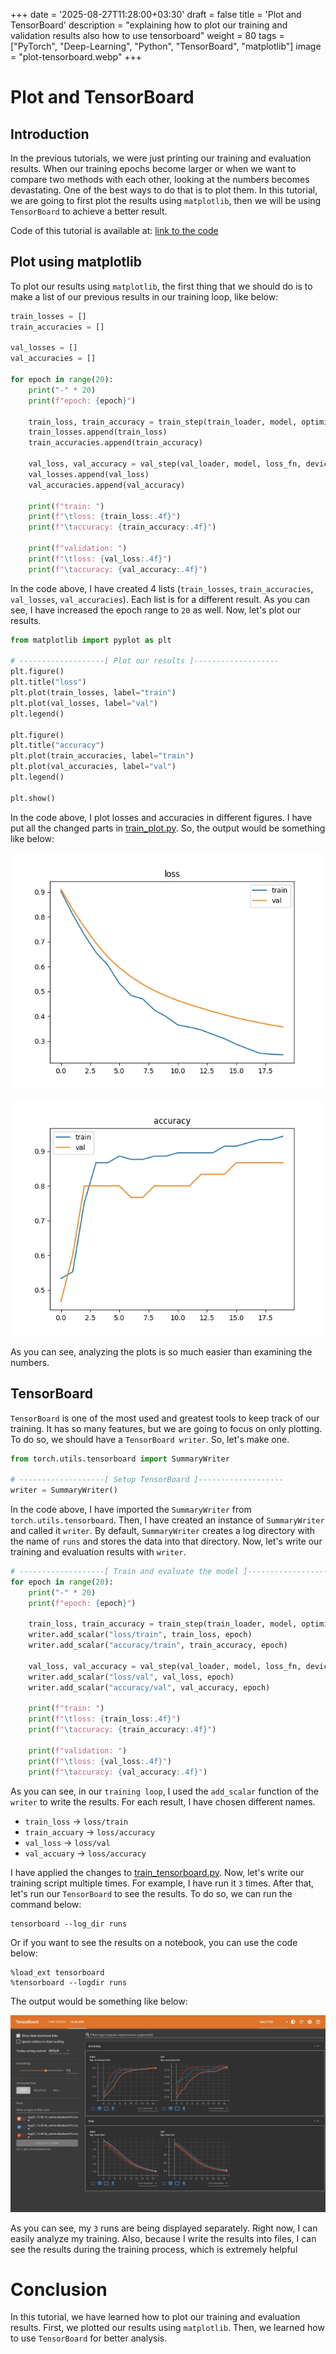 +++
date = '2025-08-27T11:28:00+03:30'
draft = false
title = 'Plot and TensorBoard'
description = "explaining how to plot our training and validation results also how to use tensorboard"
weight = 80
tags = ["PyTorch", "Deep-Learning", "Python", "TensorBoard", "matplotlib"]
image = "plot-tensorboard.webp"
+++

# Plot and TensorBoard

## Introduction

In the previous tutorials, we were just printing our training and evaluation results.
When our training epochs become larger or when we want to compare two methods with each other,
looking at the numbers becomes devastating.
One of the best ways to do that is to plot them.
In this tutorial, we are going to first plot the results using `matplotlib`,
then we will be using `TensorBoard` to achieve a better result.

Code of this tutorial is available at:
[link to the code](https://github.com/LiterallyTheOne/Pytorch_Tutorial/blob/main/src/7-plot-tensorboard)

## Plot using matplotlib

To plot our results using `matplotlib`,
the first thing that we should do is to make a list of our previous results in our training loop,
like below:

```python
train_losses = []
train_accuracies = []

val_losses = []
val_accuracies = []

for epoch in range(20):
    print("-" * 20)
    print(f"epoch: {epoch}")

    train_loss, train_accuracy = train_step(train_loader, model, optimizer, loss_fn, device)
    train_losses.append(train_loss)
    train_accuracies.append(train_accuracy)

    val_loss, val_accuracy = val_step(val_loader, model, loss_fn, device)
    val_losses.append(val_loss)
    val_accuracies.append(val_accuracy)

    print(f"train: ")
    print(f"\tloss: {train_loss:.4f}")
    print(f"\taccuracy: {train_accuracy:.4f}")

    print(f"validation: ")
    print(f"\tloss: {val_loss:.4f}")
    print(f"\taccuracy: {val_accuracy:.4f}")
```

In the code above, I have created 4 lists (`train_losses`, `train_accuracies`, `val_losses`, `val_accuracies`).
Each list is for a different result.
As you can see, I have increased the epoch range to `20` as well.
Now, let's plot our results.

```python
from matplotlib import pyplot as plt

# -------------------[ Plot our results ]-------------------
plt.figure()
plt.title("loss")
plt.plot(train_losses, label="train")
plt.plot(val_losses, label="val")
plt.legend()

plt.figure()
plt.title("accuracy")
plt.plot(train_accuracies, label="train")
plt.plot(val_accuracies, label="val")
plt.legend()

plt.show()
```

In the code above, I plot losses and accuracies in different figures.
I have put all the changed parts in
[train_plot.py](https://github.com/LiterallyTheOne/Pytorch_Tutorial/blob/main/src/7_plot_tensorboard/train_plot.py).
So, the output would be something like below:

![Loss](loss.webp)

![Accuracy](accuracy.webp)

As you can see, analyzing the plots is so much easier than examining the numbers.

## TensorBoard

`TensorBoard` is one of the most used and greatest tools to keep track of our training.
It has so many features, but we are going to focus on only plotting.
To do so, we should have a `TensorBoard writer`.
So, let's make one.

```python
from torch.utils.tensorboard import SummaryWriter

# -------------------[ Setup TensorBoard ]-------------------
writer = SummaryWriter()
```

In the code above, I have imported the `SummaryWriter` from `torch.utils.tensorboard`.
Then, I have created an instance of `SummaryWriter` and called it `writer`.
By default, `SummaryWriter` creates a log directory with the name of `runs` and stores the data into that directory.
Now, let's write our training and evaluation results with `writer`.

```python
# -------------------[ Train and evaluate the model ]-------------------
for epoch in range(20):
    print("-" * 20)
    print(f"epoch: {epoch}")

    train_loss, train_accuracy = train_step(train_loader, model, optimizer, loss_fn, device)
    writer.add_scalar("loss/train", train_loss, epoch)
    writer.add_scalar("accuracy/train", train_accuracy, epoch)

    val_loss, val_accuracy = val_step(val_loader, model, loss_fn, device)
    writer.add_scalar("loss/val", val_loss, epoch)
    writer.add_scalar("accuracy/val", val_accuracy, epoch)

    print(f"train: ")
    print(f"\tloss: {train_loss:.4f}")
    print(f"\taccuracy: {train_accuracy:.4f}")

    print(f"validation: ")
    print(f"\tloss: {val_loss:.4f}")
    print(f"\taccuracy: {val_accuracy:.4f}")
```

As you can see, in our `training loop`, I used the `add_scalar` function of the `writer` to write the results.
For each result, I have chosen different names.

* `train_loss` -> `loss/train`
* `train_accuary` -> `loss/accuracy`
* `val_loss` -> `loss/val`
* `val_accuary` -> `loss/accuracy`

I have applied the changes to
[train_tensorboard.py](https://github.com/LiterallyTheOne/Pytorch_Tutorial/blob/main/src/7_plot_tensorboard/train_tensorboard.py).
Now, let's write our training script multiple times.
For example, I have run it `3` times.
After that, let's run our `TensorBoard` to see the results.
To do so, we can run the command below:

```shell
tensorboard --log_dir runs
```

Or if you want to see the results on a notebook, you can use the code below:

```text
%load_ext tensorboard
%tensorboard --logdir runs
```

The output would be something like below:

![tensorboard result](tensorboard.webp)

As you can see, my `3` runs are being displayed separately.
Right now, I can easily analyze my training.
Also, because I write the results into files, I can see the results during the training process,
which is extremely helpful

# Conclusion

In this tutorial, we have learned how to plot our training and evaluation results.
First, we plotted our results using `matplotlib`.
Then, we learned how to use `TensorBoard` for better analysis.


